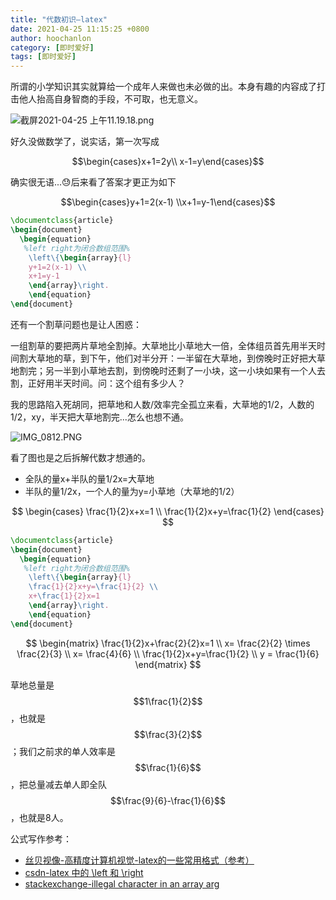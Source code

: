 ```yaml
---
title: "代数初识—latex"
date: 2021-04-25 11:15:25 +0800
author: hoochanlon
category: [即时爱好]
tags: [即时爱好]
---
```


所谓的小学知识其实就算给一个成年人来做也未必做的出。本身有趣的内容成了打击他人抬高自身智商的手段，不可取，也无意义。

<!-- more -->

![截屏2021-04-25 上午11.19.18.png](https://i.loli.net/2021/04/25/J1gbaOrLTv69GxR.png)

好久没做数学了，说实话，第一次写成

$$\begin{cases}x+1=2y\\ x-1=y\end{cases}$$

确实很无语...😓后来看了答案才更正为如下

$$\begin{cases}y+1=2(x-1) \\x+1=y-1\end{cases}$$

```latex
\documentclass{article}
\begin{document}
  \begin{equation}
   %left right为闭合数组范围%
    \left\{\begin{array}{l}
    y+1=2(x-1) \\
    x+1=y-1
    \end{array}\right.
    \end{equation}
\end{document}
```

还有一个割草问题也是让人困惑：

一组割草的要把两片草地全割掉。大草地比小草地大一倍，全体组员首先用半天时间割大草地的草，到下午，他们对半分开：一半留在大草地，到傍晚时正好把大草地割完；另一半到小草地去割，到傍晚时还剩了一小块，这一小块如果有一个人去割，正好用半天时间。问：这个组有多少人？

我的思路陷入死胡同，把草地和人数/效率完全孤立来看，大草地的1/2，人数的1/2，xy，半天把大草地割完...怎么也想不通。

![IMG_0812.PNG](https://i.loli.net/2021/04/25/AuT6OZQhIBNmCzk.png)

看了图也是之后拆解代数才想通的。

* 全队的量x+半队的量1/2x=大草地
* 半队的量1/2x，一个人的量为y=小草地（大草地的1/2）

$$
\begin{cases}
\frac{1}{2}x+x=1 \\ \frac{1}{2}x+y=\frac{1}{2}
\end{cases}
$$

```latex
\documentclass{article}
\begin{document}
  \begin{equation}
   %left right为闭合数组范围%
    \left\{\begin{array}{l}
    \frac{1}{2}x+y=\frac{1}{2} \\
    x+\frac{1}{2}x=1
    \end{array}\right.
    \end{equation}
\end{document}
```

$$
\begin{matrix}
\frac{1}{2}x+\frac{2}{2}x=1 \\
x= \frac{2}{2} \times \frac{2}{3} \\
x= \frac{4}{6} \\
 \frac{1}{2}x+y=\frac{1}{2} \\
 y = \frac{1}{6}
\end{matrix}
$$

草地总量是$$1\frac{1}{2}$$，也就是$$\frac{3}{2}$$；我们之前求的单人效率是$$\frac{1}{6}$$，把总量减去单人即全队$$\frac{9}{6}-\frac{1}{6}$$，也就是8人。


公式写作参考：

* [丝贝视像-高精度计算机视觉-latex的一些常用格式（参考）](https://blog.csdn.net/tanmx219/article/details/83040062)
* [csdn-latex 中的 \left 和 \right](https://blog.csdn.net/u014791046/article/details/51367338)
* [stackexchange-illegal character in an array arg](https://tex.stackexchange.com/questions/455494/i-am-getting-illegal-character-in-an-array-arg)
